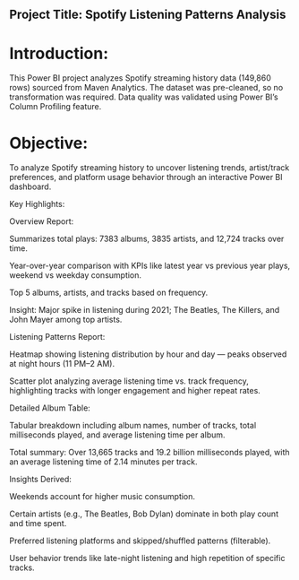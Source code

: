 ## Project Title: Spotify Listening Patterns Analysis
# Introduction:
This Power BI project analyzes Spotify streaming history data (149,860 rows) sourced from Maven Analytics. The dataset was pre-cleaned, so no transformation was required. Data quality was validated using Power BI’s Column Profiling feature.

# Objective:
To analyze Spotify streaming history to uncover listening trends, artist/track preferences, and platform usage behavior through an interactive Power BI dashboard.

Key Highlights:

Overview Report:

Summarizes total plays: 7383 albums, 3835 artists, and 12,724 tracks over time.

Year-over-year comparison with KPIs like latest year vs previous year plays, weekend vs weekday consumption.

Top 5 albums, artists, and tracks based on frequency.

Insight: Major spike in listening during 2021; The Beatles, The Killers, and John Mayer among top artists.

Listening Patterns Report:

Heatmap showing listening distribution by hour and day — peaks observed at night hours (11 PM–2 AM).

Scatter plot analyzing average listening time vs. track frequency, highlighting tracks with longer engagement and higher repeat rates.

Detailed Album Table:

Tabular breakdown including album names, number of tracks, total milliseconds played, and average listening time per album.

Total summary: Over 13,665 tracks and 19.2 billion milliseconds played, with an average listening time of 2.14 minutes per track.

Insights Derived:

Weekends account for higher music consumption.

Certain artists (e.g., The Beatles, Bob Dylan) dominate in both play count and time spent.

Preferred listening platforms and skipped/shuffled patterns (filterable).

User behavior trends like late-night listening and high repetition of specific tracks.






